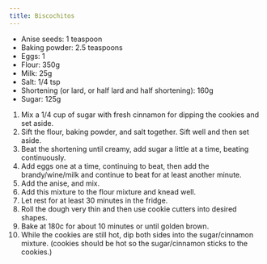 ```yaml
---
title: Biscochitos
---
```


- Anise seeds: 1 teaspoon
- Baking powder: 2.5 teaspoons
- Eggs: 1
- Flour: 350g
- Milk: 25g
- Salt: 1/4 tsp
- Shortening (or lard, or half lard and half shortening): 160g
- Sugar: 125g

1. Mix a 1/4 cup of sugar with fresh cinnamon for dipping the cookies and set aside.
1. Sift the flour, baking powder, and salt together.  Sift well and then set aside.
1. Beat the shortening until creamy, add sugar a little at a time, beating continuously.
1. Add eggs one at a time, continuing to beat, then add the brandy/wine/milk and continue to
   beat for at least another minute.
1. Add the anise, and mix.
1. Add this mixture to the flour mixture and knead well.
1. Let rest for at least 30 minutes in the fridge.
1. Roll the dough very thin and then use cookie cutters into desired shapes.
1. Bake at 180c for about 10 minutes or until golden brown.
1. While the cookies are still hot, dip both sides into the sugar/cinnamon mixture. (cookies should be hot so the sugar/cinnamon sticks to the cookies.)
